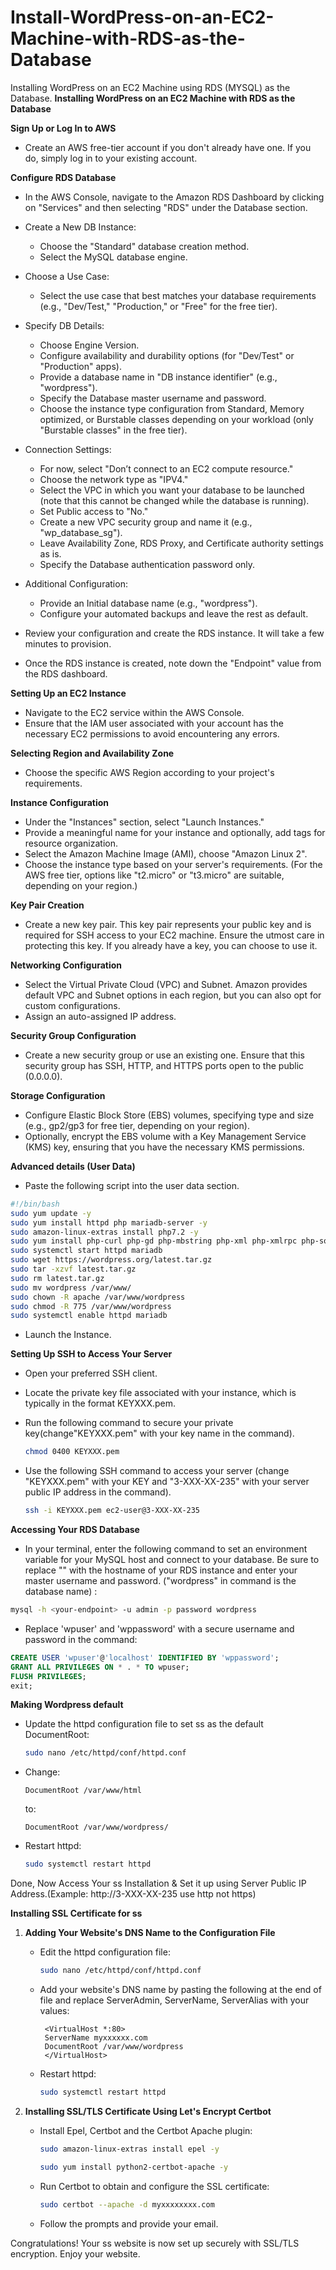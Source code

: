# Install-WordPress-on-an-EC2-Machine-with-RDS-as-the-Database
Installing WordPress on an EC2 Machine using RDS (MYSQL) as the Database.
**Installing WordPress on an EC2 Machine with RDS as the Database**

**Sign Up or Log In to AWS**

- Create an AWS free-tier account if you don't already have one. If you do, simply log in to your existing account.

**Configure RDS Database**

- In the AWS Console, navigate to the Amazon RDS Dashboard by clicking on "Services" and then selecting "RDS" under the Database section.

- Create a New DB Instance:
   - Choose the "Standard" database creation method.
   - Select the MySQL database engine.

- Choose a Use Case:
   - Select the use case that best matches your database requirements (e.g., "Dev/Test," "Production," or "Free" for the free tier).

- Specify DB Details:
   - Choose Engine Version.
   - Configure availability and durability options (for "Dev/Test" or "Production" apps).
   - Provide a database name in "DB instance identifier" (e.g., "wordpress").
   - Specify the Database master username and password.
   - Choose the instance type configuration from Standard, Memory optimized, or Burstable classes depending on your workload (only "Burstable classes" in the free tier).

- Connection Settings:
   - For now, select "Don’t connect to an EC2 compute resource."
   - Choose the network type as "IPV4."
   - Select the VPC in which you want your database to be launched (note that this cannot be changed while the database is running).
   - Set Public access to "No."
   - Create a new VPC security group and name it (e.g., "wp_database_sg").
   - Leave Availability Zone, RDS Proxy, and Certificate authority settings as is.
   - Specify the Database authentication password only.

- Additional Configuration:
   - Provide an Initial database name (e.g., "wordpress").
   - Configure your automated backups and leave the rest as default.

- Review your configuration and create the RDS instance. It will take a few minutes to provision.
- Once the RDS instance is created, note down the "Endpoint" value from the RDS dashboard.

**Setting Up an EC2 Instance**

   - Navigate to the EC2 service within the AWS Console.
   - Ensure that the IAM user associated with your account has the necessary EC2 permissions to avoid encountering any errors.

**Selecting Region and Availability Zone**

   - Choose the specific AWS Region according to your project's requirements.

**Instance Configuration**

   - Under the "Instances" section, select "Launch Instances."
   - Provide a meaningful name for your instance and optionally, add tags for resource organization.
   - Select the Amazon Machine Image (AMI), choose "Amazon Linux 2".
   - Choose the instance type based on your server's requirements. (For the AWS free tier, options like "t2.micro" or "t3.micro" are suitable, depending on your region.)

**Key Pair Creation**

   - Create a new key pair. This key pair represents your public key and is required for SSH access to your EC2 machine. Ensure the utmost care in protecting this key. If you already have a key, you can choose to use it.

**Networking Configuration**

   - Select the Virtual Private Cloud (VPC) and Subnet. Amazon provides default VPC and Subnet options in each region, but you can also opt for custom configurations.
   - Assign an auto-assigned IP address.

**Security Group Configuration**

   - Create a new security group or use an existing one. Ensure that this security group has SSH, HTTP, and HTTPS ports open to the public (0.0.0.0).

**Storage Configuration**

   - Configure Elastic Block Store (EBS) volumes, specifying type and size (e.g., gp2/gp3 for free tier, depending on your region).
   - Optionally, encrypt the EBS volume with a Key Management Service (KMS) key, ensuring that you have the necessary KMS permissions.

**Advanced details (User Data)** 

- Paste the following script into the user data section.

```bash
#!/bin/bash
sudo yum update -y
sudo yum install httpd php mariadb-server -y
sudo amazon-linux-extras install php7.2 -y
sudo yum install php-curl php-gd php-mbstring php-xml php-xmlrpc php-soap php-intl php-zip -y
sudo systemctl start httpd mariadb
sudo wget https://wordpress.org/latest.tar.gz
sudo tar -xzvf latest.tar.gz
sudo rm latest.tar.gz
sudo mv wordpress /var/www/
sudo chown -R apache /var/www/wordpress
sudo chmod -R 775 /var/www/wordpress
sudo systemctl enable httpd mariadb
```
- Launch the Instance.

**Setting Up SSH to Access Your Server**

   - Open your preferred SSH client.

   - Locate the private key file associated with your instance, which is typically in the format KEYXXX.pem.

   - Run the following command to secure your private key(change"KEYXXX.pem" with your key name in the command).

     ```bash
     chmod 0400 KEYXXX.pem
     ```
   - Use the following SSH command to access your server (change "KEYXXX.pem" with your KEY and "3-XXX-XX-235" with your server public IP address in the command).

     ```bash
     ssh -i KEYXXX.pem ec2-user@3-XXX-XX-235
     ```
**Accessing Your RDS Database**
- In your terminal, enter the following command to set an environment variable for your MySQL host and connect to your database. Be sure to replace "<your-endpoint>" with the hostname 
  of your RDS instance and enter your master username and password. ("wordpress" in command is the database name) :
```bash
mysql -h <your-endpoint> -u admin -p password wordpress
```
- Replace 'wpuser' and 'wppassword' with a secure username and password in the command:

```sql
CREATE USER 'wpuser'@'localhost' IDENTIFIED BY 'wppassword';
GRANT ALL PRIVILEGES ON * . * TO wpuser;
FLUSH PRIVILEGES;
exit;
```
**Making Wordpress default**

   - Update the httpd configuration file to set ss as the default DocumentRoot:

     ```bash
     sudo nano /etc/httpd/conf/httpd.conf
     ```

   - Change:

     ```
     DocumentRoot /var/www/html
     ```

     to:

     ```
     DocumentRoot /var/www/wordpress/
     ```

   - Restart httpd:

     ```bash
     sudo systemctl restart httpd
     ```

Done, Now Access Your ss Installation & Set it up using Server Public IP Address.(Example: http://3-XXX-XX-235 use http not https)

**Installing SSL Certificate for ss**

1. **Adding Your Website's DNS Name to the Configuration File**

   - Edit the httpd configuration file:

     ```bash
     sudo nano /etc/httpd/conf/httpd.conf
     ```

   - Add your website's DNS name by pasting the following at the end of file and replace ServerAdmin, ServerName, ServerAlias with your values:

     ```
      <VirtualHost *:80>
      ServerName myxxxxxx.com
      DocumentRoot /var/www/wordpress
      </VirtualHost>
     ```
   - Restart httpd:

     ```bash
     sudo systemctl restart httpd
     ```
2. **Installing SSL/TLS Certificate Using Let's Encrypt Certbot**

   - Install Epel, Certbot and the Certbot Apache plugin:

     ```bash
     sudo amazon-linux-extras install epel -y
     ```
     ```bash
     sudo yum install python2-certbot-apache -y
     ```
       
   - Run Certbot to obtain and configure the SSL certificate:

     ```bash
     sudo certbot --apache -d myxxxxxxxx.com
     ```

   - Follow the prompts and provide your email.

Congratulations! Your ss website is now set up securely with SSL/TLS encryption. Enjoy your website.
